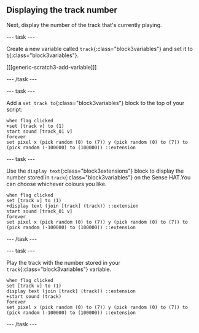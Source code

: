 ## Displaying the track number

Next, display the number of the track that's currently playing. 

--- task ---

Create a new variable called `track`{:class="block3variables"} and set it to `1`{:class="block3variables"}.

[[[generic-scratch3-add-variable]]]

--- /task ---

--- task ---

Add a `set track to`{:class="block3variables"} block to the top of your script:
```blocks3
when flag clicked
+set [track v] to (1)
start sound [track_01 v]
forever
set pixel x (pick random (0) to (7)) y (pick random (0) to (7)) to (pick random (-100000) to (100000)) ::extension
```
--- task ---

Use the `display text`{:class="block3extensions"} block to display the number stored in `track`{:class="block3variables"} on the Sense HAT.You can choose whichever colours you like.
```blocks3
when flag clicked
set [track v] to (1)
+display text (join [track] (track)) ::extension
start sound [track_01 v]
forever
set pixel x (pick random (0) to (7)) y (pick random (0) to (7)) to (pick random (-100000) to (100000)) ::extension
```

--- /task ---

--- task ---

Play the track with the number stored in your `track`{:class="block3variables"} variable.
```blocks3
when flag clicked
set [track v] to (1)
display text (join [track] (track)) ::extension
+start sound (track)
forever
set pixel x (pick random (0) to (7)) y (pick random (0) to (7)) to (pick random (-100000) to (100000)) ::extension
```

--- /task ---